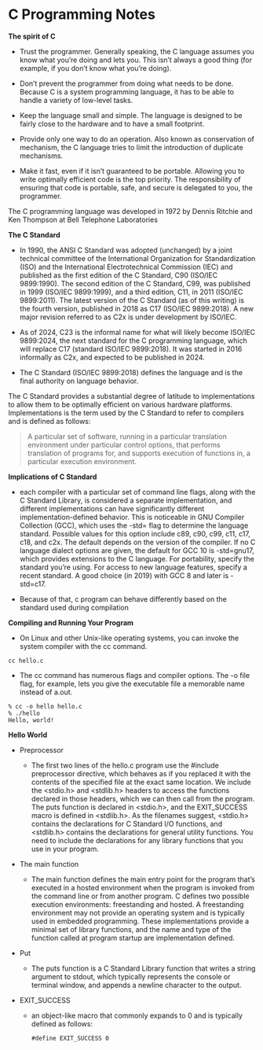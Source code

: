 # C Programming Notes

**The spirit of C**

- Trust the programmer. Generally speaking, the C language assumes you know what you’re doing and lets you. This isn’t always a good thing (for example, if you don’t know what you’re doing).

- Don’t prevent the programmer from doing what needs to be done. Because C is a system programming language, it has to be able to handle a variety of low-level tasks.

- Keep the language small and simple. The language is designed to be fairly close to the hardware and to have a small footprint.

- Provide only one way to do an operation. Also known as conservation of mechanism, the C language tries to limit the introduction of duplicate mechanisms.

- Make it fast, even if it isn’t guaranteed to be portable. Allowing you to write optimally efficient code is the top priority. The responsibility of ensuring that code is portable, safe, and secure is delegated to you, the programmer.

The C programming language was developed in 1972 by Dennis Ritchie and Ken Thompson at Bell Telephone Laboratories

**The C Standard**

- In 1990, the ANSI C Standard was adopted (unchanged) by a joint technical committee of the International Organization for Standardization (ISO) and the International Electrotechnical Commission (IEC) and published as the first edition of the C Standard, C90 (ISO/IEC 9899:1990). The second edition of the C Standard, C99, was published in 1999 (ISO/IEC 9899:1999), and a third edition, C11, in 2011 (ISO/IEC 9899:2011). The latest version of the C Standard (as of this writing) is the fourth version, published in 2018 as C17 (ISO/IEC 9899:2018). A new major revision referred to as C2x is under development by ISO/IEC.

- As of 2024, C23 is the informal name for what will likely become ISO/IEC 9899:2024, the next standard for the C programming language, which will replace C17 (standard ISO/IEC 9899:2018). It was started in 2016 informally as C2x, and expected to be published in 2024.

- The C Standard (ISO/IEC 9899:2018) defines the language and is the final authority on language behavior.

The C Standard provides a substantial degree of latitude to implementations to allow them to be optimally efficient on various hardware platforms. Implementations is the term used by the C Standard to refer to compilers and is defined as follows:

> A particular set of software, running in a particular translation environment under particular control options, that performs translation of programs for, and supports execution of functions in, a particular execution environment.

**Implications of C Standard**

- each compiler with a particular set of command line flags, along with the C Standard Library, is considered a separate implementation, and different implementations can have significantly different implementation-defined behavior. This is noticeable in GNU Compiler Collection (GCC), which uses the -std= flag to determine the language standard. Possible values for this option include c89, c90, c99, c11, c17, c18, and c2x. The default depends on the version of the compiler. If no C language dialect options are given, the default for GCC 10 is -std=gnu17, which provides extensions to the C language. For portability, specify the standard you’re using. For access to new language features, specify a recent standard. A good choice (in 2019) with GCC 8 and later is -std=c17.

- Because of that, c program can behave differently based on the standard used during compilation

**Compiling and Running Your Program**

- On Linux and other Unix-like operating systems, you can invoke the system compiler with the cc command.

```
cc hello.c
```

- The cc command has numerous flags and compiler options. The -o file flag, for example, lets you give the executable file a memorable name instead of a.out.

```
% cc -o hello hello.c
% ./hello
Hello, world!
```

**Hello World**

- Preprocessor

  - The first two lines of the hello.c program use the #include preprocessor directive, which behaves as if you replaced it with the contents of the specified file at the exact same location. We include the <stdio.h> and <stdlib.h> headers to access the functions declared in those headers, which we can then call from the program. The puts function is declared in <stdio.h>, and the EXIT_SUCCESS macro is defined in <stdlib.h>. As the filenames suggest, <stdio.h> contains the declarations for C Standard I/O functions, and <stdlib.h> contains the declarations for general utility functions. You need to include the declarations for any library functions that you use in your program.

- The main function

  - The main function defines the main entry point for the program that’s executed in a hosted environment when the program is invoked from the command line or from another program. C defines two possible execution environments: freestanding and hosted. A freestanding environment may not provide an operating system and is typically used in embedded programming. These implementations provide a minimal set of library functions, and the name and type of the function called at program startup are implementation defined.

- Put

  - The puts function is a C Standard Library function that writes a string argument to stdout, which typically represents the console or terminal window, and appends a newline character to the output.

- EXIT_SUCCESS

  - an object-like macro that commonly expands to 0 and is typically defined as follows:

    ```
    #define EXIT_SUCCESS 0
    ```
